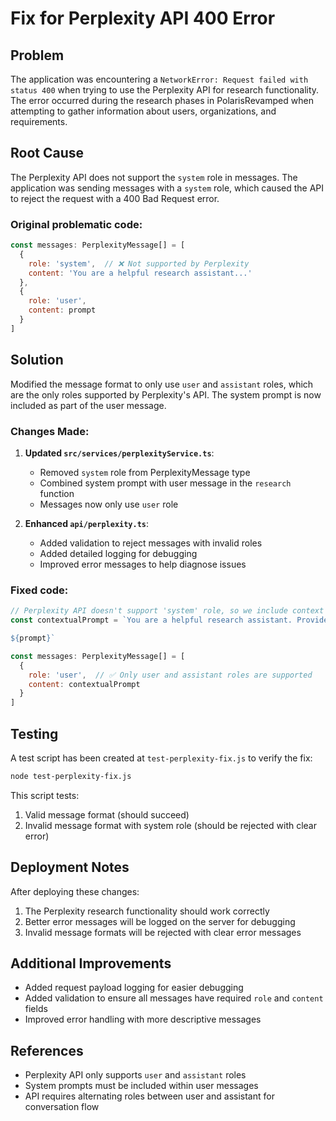 # Fix for Perplexity API 400 Error

## Problem
The application was encountering a `NetworkError: Request failed with status 400` when trying to use the Perplexity API for research functionality. The error occurred during the research phases in PolarisRevamped when attempting to gather information about users, organizations, and requirements.

## Root Cause
The Perplexity API does not support the `system` role in messages. The application was sending messages with a `system` role, which caused the API to reject the request with a 400 Bad Request error.

### Original problematic code:
```javascript
const messages: PerplexityMessage[] = [
  {
    role: 'system',  // ❌ Not supported by Perplexity
    content: 'You are a helpful research assistant...'
  },
  {
    role: 'user',
    content: prompt
  }
]
```

## Solution
Modified the message format to only use `user` and `assistant` roles, which are the only roles supported by Perplexity's API. The system prompt is now included as part of the user message.

### Changes Made:

1. **Updated `src/services/perplexityService.ts`**:
   - Removed `system` role from PerplexityMessage type
   - Combined system prompt with user message in the `research` function
   - Messages now only use `user` role

2. **Enhanced `api/perplexity.ts`**:
   - Added validation to reject messages with invalid roles
   - Added detailed logging for debugging
   - Improved error messages to help diagnose issues

### Fixed code:
```javascript
// Perplexity API doesn't support 'system' role, so we include context in the user message
const contextualPrompt = `You are a helpful research assistant. Provide comprehensive, accurate information based on current web sources. Focus on facts and cite sources when possible.

${prompt}`

const messages: PerplexityMessage[] = [
  {
    role: 'user',  // ✅ Only user and assistant roles are supported
    content: contextualPrompt
  }
]
```

## Testing
A test script has been created at `test-perplexity-fix.js` to verify the fix:

```bash
node test-perplexity-fix.js
```

This script tests:
1. Valid message format (should succeed)
2. Invalid message format with system role (should be rejected with clear error)

## Deployment Notes
After deploying these changes:
1. The Perplexity research functionality should work correctly
2. Better error messages will be logged on the server for debugging
3. Invalid message formats will be rejected with clear error messages

## Additional Improvements
- Added request payload logging for easier debugging
- Added validation to ensure all messages have required `role` and `content` fields
- Improved error handling with more descriptive messages

## References
- Perplexity API only supports `user` and `assistant` roles
- System prompts must be included within user messages
- API requires alternating roles between user and assistant for conversation flow
